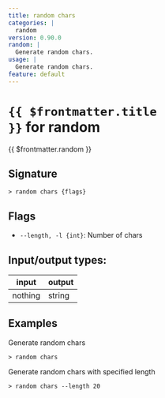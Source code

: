```yaml
---
title: random chars
categories: |
  random
version: 0.90.0
random: |
  Generate random chars.
usage: |
  Generate random chars.
feature: default
---
```


<!-- This file is automatically generated. Please edit the command in https://github.com/nushell/nushell instead. -->

# <code>{{ $frontmatter.title }}</code> for random

<div class='command-title'>{{ $frontmatter.random }}</div>

## Signature

`> random chars {flags} `

## Flags

- `--length, -l {int}`: Number of chars

## Input/output types:

| input   | output |
| ------- | ------ |
| nothing | string |

## Examples

Generate random chars

```nu
> random chars

```

Generate random chars with specified length

```nu
> random chars --length 20

```
